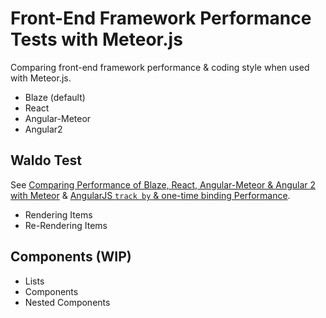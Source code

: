 # Front-End Framework Performance Tests with Meteor.js

Comparing front-end framework performance & coding style when used with Meteor.js. 

* Blaze (default)
* React 
* Angular-Meteor
* Angular2


## Waldo Test

See [Comparing Performance of Blaze, React, Angular-Meteor & Angular 2 with Meteor](http://info.meteor.com/blog/comparing-performance-of-blaze-react-angular-meteor-and-angular-2-with-meteor) & [AngularJS `track by` & one-time binding Performance](http://www.shmck.com/measuring-angular-performance-track-by-and-one-time-binding/).

* Rendering Items
* Re-Rendering Items


## Components (WIP)

* Lists
* Components
* Nested Components